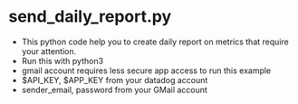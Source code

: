 # send_daily_report.py
- This python code help you to create daily report on metrics that require your attention.
- Run this with python3
- gmail account requires less secure app access to run this example
- $API_KEY, $APP_KEY from your datadog account
- sender_email, password from your GMail account
